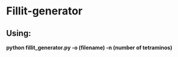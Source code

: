 # Fillit-generator

## Using: 
**python fillit_generator.py -o (filename) -n (number of tetraminos)**  

